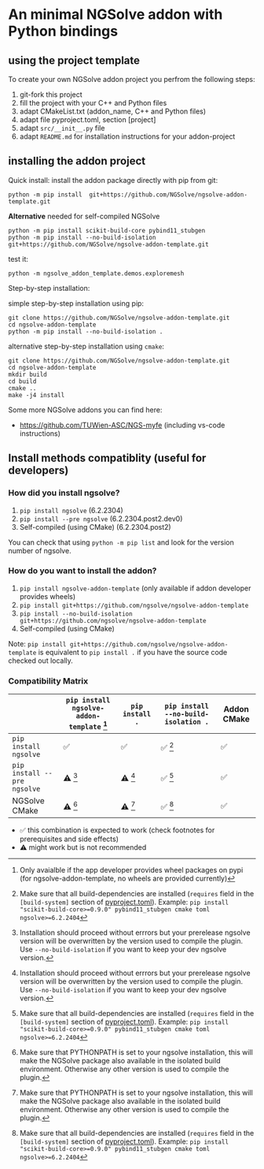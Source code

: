 # An minimal NGSolve addon with Python bindings

## using the project template
To create your own NGSolve addon project you perfrom the following steps:

1. git-fork this project
2. fill the project with your C++ and Python files
3. adapt CMakeList.txt (addon_name, C++ and Python files)
4. adapt file pyproject.toml, section [project]
5. adapt `src/__init__.py` file
6. adapt `README.md` for installation instructions for your addon-project

## installing the addon project

Quick install: install the addon package directly with pip from git:

    python -m pip install  git+https://github.com/NGSolve/ngsolve-addon-template.git


**Alternative** needed for self-compiled NGSolve

    python -m pip install scikit-build-core pybind11_stubgen 
    python -m pip install --no-build-isolation git+https://github.com/NGSolve/ngsolve-addon-template.git


test it:

    python -m ngsolve_addon_template.demos.exploremesh

Step-by-step installation:

simple step-by-step installation using pip:

    git clone https://github.com/NGSolve/ngsolve-addon-template.git
    cd ngsolve-addon-template
    python -m pip install --no-build-isolation .

alternative step-by-step installation using `cmake`:

    git clone https://github.com/NGSolve/ngsolve-addon-template.git
    cd ngsolve-addon-template
    mkdir build
    cd build
    cmake ..
    make -j4 install




Some more NGSolve addons you can find here:

  * https://github.com/TUWien-ASC/NGS-myfe (including vs-code instructions)

## Install methods compatiblity (useful for developers)

### How did you install ngsolve?

1) `pip install ngsolve` (6.2.2304)
2) `pip install --pre ngsolve` (6.2.2304.post2.dev0)
3) Self-compiled (using CMake) (6.2.2304.post2)

You can check that using `python -m pip list` and look for the version number of ngsolve.

### How do you want to install the addon?

1) `pip install ngsolve-addon-template` (only available if addon developer provides wheels)
2) `pip install git+https://github.com/ngsolve/ngsolve-addon-template`
3) `pip install --no-build-isolation git+https://github.com/ngsolve/ngsolve-addon-template`
4) Self-compiled (using CMake)

Note: `pip install git+https://github.com/ngsolve/ngsolve-addon-template` is equivalent to `pip install .` if you have the source code checked out locally.

### Compatibility Matrix

|                                          | `pip install ngsolve-addon-template` [^1] | `pip install .`                      | `pip install --no-build-isolation .` | Addon CMake                           |
|------------------------------------------|-------------------------------------------|--------------------------------------|--------------------------------------|---------------------------------------|
| `pip install ngsolve`                    | ✅                                        | ✅                                   | ✅ [^2]                              | ✅                                    |
| `pip install --pre ngsolve`              | ⚠️  [^3]                                   | ⚠️  [^3]                              | ✅ [^2]                              | ✅                                    |
| NGSolve CMake                            | ⚠️  [^4]                                   | ⚠️  [^4]                              | ✅ [^2]                              | ✅                                    |

- ✅ this combination is expected to work (check footnotes for prerequisites and side effects)
- ⚠️ might work but is not recommended
[^1]: Only avaialble if the app developer provides wheel packages on pypi (for ngsolve-addon-template, no wheels are provided currently)
[^2]: Make sure that all build-dependencies are installed (`requires` field in the `[build-system]` section of [pyproject.toml](https://github.com/NGSolve/ngsolve-addon-template/blob/advanced/pyproject.toml)). Example: `pip install "scikit-build-core>=0.9.0" pybind11_stubgen cmake toml ngsolve>=6.2.2404`
[^3]: Installation should proceed without errrors but your prerelease ngsolve version will be overwritten by the version used to compile the plugin. Use `--no-build-isolation` if you want to keep your dev ngsolve version.
[^4]: Make sure that PYTHONPATH is set to your ngsolve installation, this will make the NGSolve package also available in the isolated build environment. Otherwise any other version is used to compile the plugin.

